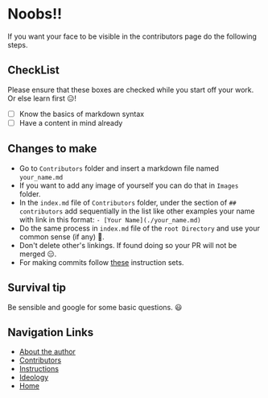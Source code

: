 # Noobs!!

If you want your face to be visible in the contributors page do the following steps.

## CheckList
Please ensure that these boxes are checked while you start off your work. Or else learn first 😑!
- [ ] Know the basics of markdown syntax
- [ ] Have a content in mind already

## Changes to make
- Go to `Contributors` folder and insert a markdown file named `your_name.md`
- If you want to add any image of yourself you can do that in `Images` folder.
- In the `index.md` file of `Contributors` folder, under the section of `## contributors` add sequentially in the list like other examples your name with link in this format: `- [Your Name](./your_name.md)`
- Do the same process in `index.md` file of the `root Directory` and use your common sense (if any) 🤣.
- Don't delete other's linkings. If found doing so your PR will not be merged 😑.
- For making commits follow [these](./CONTRIBUTING.md) instruction sets.

## Survival tip
Be sensible and google for some basic questions. 😃

## Navigation Links
- [About the author](./About_Me)
- [Contributors](./Contributors)
- [Instructions](./Template.html)
- [Ideology](./Ideology)
- [Home](./)
